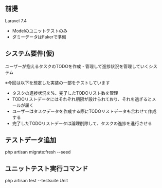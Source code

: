 ## 前提

Laravel 7.4

- Modelのユニットテストのみ
- ダミーデータはFakerで準備

## システム要件(仮)

ユーザーが抱えるタスクのTODOを作成・管理して進捗状況を管理していくシステム

※今回は以下を想定した実装の一部をテストしています


- タスクの進捗状況を%、完了したTODOリスト数を管理
- TODOリストデータにはそれぞれ期限が設けられており、それを過ぎるとメールが届く
- ユーザーはタスクデータを作成する際にTODOリストデータも合わせて作成する
- 完了したTODOリストデータは論理削除して、タスクの進捗を進行させる

## テストデータ追加

php artisan migrate:fresh --seed

## ユニットテスト実行コマンド

php artisan test --testsuite Unit
